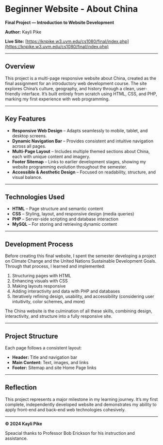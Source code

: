 # Beginner Website - About China

**Final Project — Introduction to Website Development**

**Author:** Kayli Pike

**Live Site:** [https://knpike.w3.uvm.edu/cs1080/final/index.php](https://knpike.w3.uvm.edu/cs1080/final/index.php)

---

## Overview

This project is a multi-page responsive website about China, created as the final assignment for an introductory web development course.
The site explores China’s culture, geography, and history through a clean, user-friendly interface. It’s built entirely from scratch using HTML, CSS, and PHP, marking my first experience with web programming.

---

## Key Features

* **Responsive Web Design** – Adapts seamlessly to mobile, tablet, and desktop screens.
* **Dynamic Navigation Bar** – Provides consistent and intuitive navigation across all pages.
* **Multi-Page Layout** – Includes multiple themed sections about China, each with unique content and imagery.
* **Footer Sitemap** – Links to earlier development stages, showing my website programming evolution throughout the semester.
* **Accessible & Aesthetic Design** – Focused on readability, structure, and visual balance.

---

## Technologies Used

* **HTML** – Page structure and semantic content
* **CSS** – Styling, layout, and responsive design (media queries)
* **PHP** – Server-side scripting and database interaction
* **MySQL** – For storing and retrieving dynamic content

---

## Development Process

Before creating this final website, I spent the semester developing a project on Climate Change and the United Nations Sustainable Development Goals.
Through that process, I learned and implemented:

1. Structuring pages with HTML
2. Enhancing visuals with CSS
3. Making layouts responsive
4. Adding interactivity and data with PHP and databases
5. Iteratively refining design, usability, and accessibility (considering user intuitivity, color schemes, and more)

The China website is the culmination of all these skills, combining design, interactivity, and structure into a fully responsive site.

---

## Project Structure

Each page follows a consistent layout:

* **Header:** Title and navigation bar
* **Main Content:** Text, images, and links
* **Footer:** Sitemap and site Home Page links

---

## Reflection

This project represents a major milestone in my learning journey. It’s my first complete, independently developed website and demonstrates my ability to apply front-end and back-end web technologies cohesively.

---

**© 2024 Kayli Pike**

Speacial thanks to Professor Bob Erickson for his instruction and assistance.

